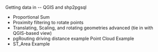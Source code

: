 Getting data in -- QGIS and shp2pgsql

* Proportional Sum
* Proximity filtering to rotate points
* Translating, Scaling, and rotating geometries advanced (tie in with QGIS-based view)
* pgRouting driving distance example
Point Cloud Example
* ST_Area Example